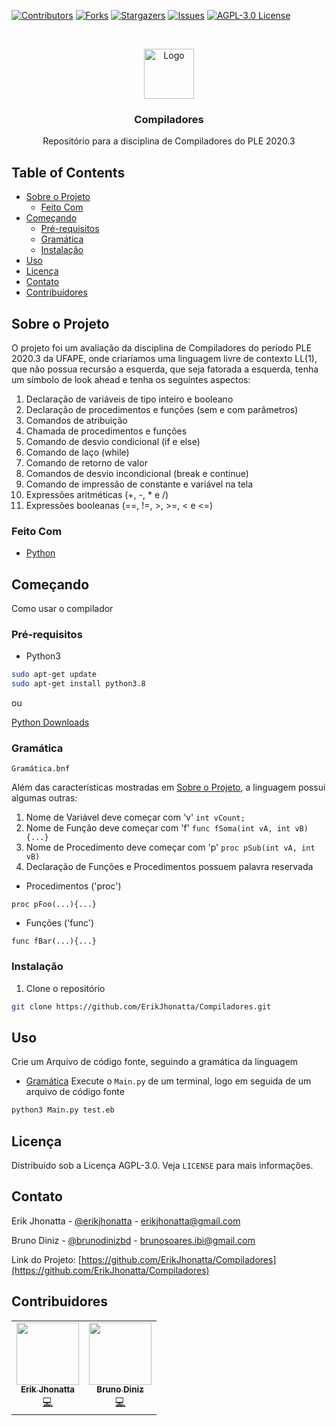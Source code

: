 
[![Contributors][contributors-shield]][contributors-url]
[![Forks][forks-shield]][forks-url]
[![Stargazers][stars-shield]][stars-url]
[![Issues][issues-shield]][issues-url]
[![AGPL-3.0 License][license-shield]][license-url]


<!-- PROJECT LOGO -->
<br />
<p align="center">
  <a href="https://github.com/ErikJhonatta/Compiladores">
    <img src="https://static.thenounproject.com/png/1706925-200.png" alt="Logo" width="80" height="80">
  </a>

  <h3 align="center">Compiladores</h3>

  <p align="center">
    Repositório para a disciplina de Compiladores do PLE 2020.3
    <br />



<!-- TABLE OF CONTENTS -->
## Table of Contents

* [Sobre o Projeto](#sobre-o-projeto)
  * [Feito Com](#feito-com)
* [Começando](#começando)
  * [Pré-requisitos](#pré-requisitos)
  * [Gramática](#gramática)
  * [Instalação](#instalação)
* [Uso](#uso)
* [Licença](#licença)
* [Contato](#contato)
* [Contribuidores](#contribuidores)



<!-- ABOUT THE PROJECT -->
## Sobre o Projeto

O projeto foi um avaliação da disciplina de Compiladores do período PLE 2020.3 da UFAPE, onde criaríamos uma linguagem livre de contexto LL(1),
que não possua recursão a esquerda, que seja fatorada a esquerda, tenha um símbolo de look ahead e tenha os seguintes aspectos:


1. Declaração de variáveis de tipo inteiro e booleano
2. Declaração de procedimentos e funções (sem e com parâmetros)
3. Comandos de atribuição
4. Chamada de procedimentos e funções
5. Comando de desvio condicional (if e else)
6. Comando de laço (while)
7. Comando de retorno de valor
8. Comandos de desvio incondicional (break e continue)
9. Comando de impressão de constante e variável na tela
10. Expressões aritméticas (+, -, * e /)
11. Expressões booleanas (==, !=, >, >=, < e <=)

### Feito Com
* [Python](https://www.python.org/)

<!-- GETTING STARTED -->
## Começando

Como usar o compilador

### Pré-requisitos
* Python3

```sh
sudo apt-get update
sudo apt-get install python3.8
```
ou

[Python Downloads](https://www.python.org/downloads/)
### Gramática
`Gramática.bnf`

Além das características mostradas em [Sobre o Projeto](#sobre-o-projeto), a linguagem possui algumas outras:

1. Nome de Variável deve começar com 'v'
`int vCount;`
2. Nome de Função deve começar com 'f'
`func fSoma(int vA, int vB){...}`
3. Nome de Procedimento deve começar com 'p'
`proc pSub(int vA, int vB)`
4. Declaração de Funções e Procedimentos possuem palavra reservada
* Procedimentos ('proc')

`proc pFoo(...){...}`
* Funções ('func')

`func fBar(...){...}`


### Instalação

1. Clone o repositório
```sh
git clone https://github.com/ErikJhonatta/Compiladores.git
```

<!-- USAGE EXAMPLES -->
## Uso
Crie um Arquivo de código fonte, seguindo a gramática da linguagem
* [Gramática](#gramática)
Execute o `Main.py` de um terminal, logo em seguida de um arquivo de código fonte
```sh
python3 Main.py test.eb
```


<!-- LICENSE -->
## Licença

Distribuído sob a Licença AGPL-3.0. Veja `LICENSE` para mais informações.



<!-- CONTACT -->
## Contato

Erik Jhonatta - [@erikjhonatta](https://instagram.com/ErikJhonatta) - erikjhonatta@gmail.com

Bruno Diniz   - [@brunodinizbd](https://www.instagram.com/brunodinizbd/) - brunosoares.ibi@gmail.com

Link do Projeto: [https://github.com/ErikJhonatta/Compiladores](https://github.com/ErikJhonatta/Compiladores)



## Contribuidores

<table>
  <tr>
    <td align="center"><a href="https://github.com/ErikJhonatta"><img src="https://github.com/ErikJhonatta.png" width="100px;" alt=""/><br /><sub><b>Erik Jhonatta</b></sub></a><br /><a href="https://github.com/ErikJhonatta/Compiladores/commits?author=ErikJhonatta" title="Code">💻</a></td>
    <td align="center"><a href="https://github.com/BASDiniz"><img src="https://github.com/BASDiniz.png" width="100px;" alt=""/><br /><sub><b>Bruno Diniz</b></sub></a><br /><a href="https://github.com/ErikJhonatta/Compiladores/commits?author=BASDiniz" title="Code">💻</a></td>
  </tr>
</table>


<!-- MARKDOWN LINKS & IMAGES -->
<!-- https://www.markdownguide.org/basic-syntax/#reference-style-links -->
[contributors-shield]: https://img.shields.io/github/contributors/ErikJhonatta/Compiladores.svg?style=flat-square
[contributors-url]: https://github.com/ErikJhonatta/Compiladores/graphs/contributors
[forks-shield]: https://img.shields.io/github/forks/ErikJhonatta/Compiladores.svg?style=flat-square
[forks-url]: https://github.com/ErikJhonatta/Compiladores/network/members
[stars-shield]: https://img.shields.io/github/stars/ErikJhonatta/Compiladores.svg?style=flat-square
[stars-url]: https://github.com/ErikJhonatta/Compiladores/stargazers
[issues-shield]: https://img.shields.io/github/issues/ErikJhonatta/Compiladores.svg?style=flat-square
[issues-url]: https://github.com/ErikJhonatta/Compiladores/issues
[license-shield]: https://img.shields.io/github/license/ErikJhonatta/Compiladores.svg?style=flat-square
[license-url]: https://github.com/ErikJhonatta/Compiladores/blob/master/LICENSE
